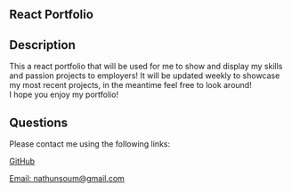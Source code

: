 ## React Portfolio

## Description 

This a react portfolio that will be used for me to show and display my skills and passion projects to employers!
It will be updated weekly to showcase my most recent projects, in the meantime feel free to look around!  
I hope you enjoy my portfolio! 

## Questions

Please contact me using the following links: 

[GitHub](https://github.com/natesoum)

[Email: nathunsoum@gmail.com](mailto:nathunsoum@gmail.com)

